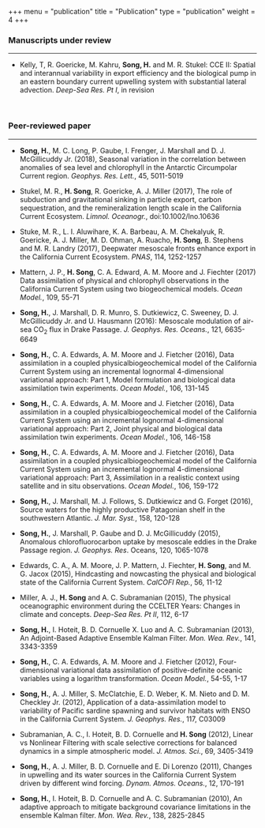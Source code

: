 +++
menu = "publication"
title = "Publication"
type = "publication"
weight = 4
+++

### Manuscripts under review
------------
+ Kelly, T, R. Goericke, M. Kahru, **Song, H.** and M. R. Stukel: CCE II: Spatial and interannual variability in export efficiency and the biological pump in an eastern boundary current upwelling system with substantial lateral advection. _Deep-Sea Res. Pt I_, in revision

<br>

### Peer-reviewed paper
--------------
+ **Song, H.**, M. C. Long, P. Gaube, I. Frenger, J. Marshall and D. J. McGillicuddy Jr. (2018), Seasonal variation in the correlation between anomalies of sea level and chlorophyll in the Antarctic Circumpolar Current region. _Geophys. Res. Lett._, 45, 5011-5019

+ Stukel, M. R., **H. Song**, R. Goericke, A. J. Miller (2017), The role of subduction and gravitational sinking in particle export, carbon sequestration, and the remineralization length scale in the California Current Ecosystem. _Limnol. Oceanogr._, doi:10.1002/lno.10636

+ Stuke, M. R., L. I. Aluwihare, K. A. Barbeau, A. M. Chekalyuk, R. Goericke, A. J. Miller, M. D. Ohman, A. Ruacho, **H. Song**, B. Stephens and M. R. Landry (2017), Deepwater mesoscale fronts enhance export in the California Current Ecosystem. _PNAS_, 114, 1252-1257

+ Mattern, J. P., **H. Song**, C. A. Edward, A. M. Moore and J. Fiechter (2017) Data assimilation of physical and chlorophyll observations in the California Current System using two biogeochemical models. _Ocean Model._, 109, 55-71

+ **Song, H.**, J. Marshall, D. R. Munro, S. Dutkiewicz, C. Sweeney, D. J. McGillicuddy Jr. and U. Hausmann (2016): Mesoscale modulation of air-sea CO<sub>2</sub> flux in Drake Passage. _J. Geophys. Res. Oceans._, 121, 6635-6649

+ **Song, H.**, C. A. Edwards, A. M. Moore and J. Fietcher (2016), Data assimilation in a coupled physicalbiogeochemical model of the California Current System using an incremental lognormal 4-dimensional variational approach: Part 1, Model formulation and biological data assimilation twin experiments. _Ocean Model._, 106, 131-145

+ **Song, H.**, C. A. Edwards, A. M. Moore and J. Fietcher (2016), Data assimilation in a coupled physicalbiogeochemical model of the California Current System using an incremental lognormal 4-dimensional variational approach: Part 2, Joint physical and biological data assimilation twin experiments. _Ocean Model._, 106, 146-158

+ **Song, H.**, C. A. Edwards, A. M. Moore and J. Fietcher (2016), Data assimilation in a coupled physicalbiogeochemical model of the California Current System using an incremental lognormal 4-dimensional variational approach: Part 3, Assimilation in a realistic context using satellite and in situ observations. _Ocean Model._, 106, 159-172

+ **Song, H.**, J. Marshall, M. J. Follows, S. Dutkiewicz and G. Forget (2016), Source waters for the highly productive Patagonian shelf in the southwestern Atlantic. _J. Mar. Syst._, 158, 120-128

+ **Song, H.**, J. Marshall, P. Gaube and D. J. McGillicuddy (2015), Anomalous chlorofluorocarbon uptake by mesoscale eddies in the Drake Passage region. _J. Geophys. Res_. Oceans, 120, 1065-1078

+ Edwards, C. A., A. M. Moore, J. P. Mattern, J. Fiechter, **H. Song**, and M. G. Jacox (2015), Hindcasting and nowcasting the physical and biological state of the California Current System. _CalCOFI Rep._, 56, 11-12

+ Miller, A. J., **H. Song** and A. C. Subramanian (2015), The physical oceanographic environment during the CCELTER Years: Changes in climate and concepts. _Deep-Sea Res. Pt II_, 112, 6-17

+ **Song, H.**, I. Hoteit, B. D. Cornuelle X. Luo and A. C. Subramanian (2013), An Adjoint-Based Adaptive Ensemble Kalman Filter. _Mon. Wea. Rev._, 141, 3343-3359

+ **Song, H.**, C. A. Edwards, A. M. Moore and J. Fietcher (2012), Four-dimensional variational data assimilation of positive-definite oceanic variables using a logarithm transformation. _Ocean Model._, 54-55, 1-17

+ **Song, H.**, A. J. Miller, S. McClatchie, E. D. Weber, K. M. Nieto and D. M. Checkley Jr. (2012), Application of a data-assimilation model to variability of Pacific sardine spawning and survivor habitats with ENSO in the California Current System. _J. Geophys. Res._, 117, C03009

+ Subramanian, A. C., I. Hoteit, B. D. Cornuelle and **H. Song** (2012), Linear vs Nonlinear Filtering with scale selective corrections for balanced dynamics in a simple atmospheric model. _J. Atmos. Sci._, 69, 3405-3419

+ **Song, H.**, A. J. Miller, B. D. Cornuelle and E. Di Lorenzo (2011), Changes in upwelling and its water sources in the California Current System driven by different wind forcing. _Dynam. Atmos. Oceans._, 12, 170-191

+ **Song, H.**, I. Hoteit, B. D. Cornuelle and A. C. Subramanian (2010), An adaptive approach to mitigate background covariance limitations in the ensemble Kalman filter. _Mon. Wea. Rev._, 138, 2825-2845
